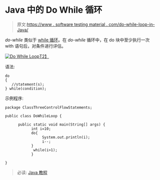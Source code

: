 # Java 中的 Do While 循环

> 原文:[https://www . software testing material . com/do-while-loop-in-Java/](https://www.softwaretestingmaterial.com/do-while-loop-in-java/)

*do-while* 类似于 [while 循环](https://www.softwaretestingmaterial.com/while-loop-in-java/)。在 *do-while* 循环中，在 do 块中至少执行一次 with 语句后，对条件进行评估。

[![Do While Loop](../Images/553b01e1ad5456c8cf652aed7c1a13c8.png)T2】](https://www.softwaretestingmaterial.com/wp-content/uploads/2018/03/Do-While-Loop.png)

语法:

```
do
{
   //statement(s);
} while(condition);
```

示例程序:

```
package ClassThreeControlFlowStatements;

public class DoWhileLoop {

      public static void main(String[] args) { 
            int i=10; 
            do{ 
                 System.out.println(i); 
                 i--; 
            }
             while(i>1); 
            }

}
```

> 必读: [Java 教程](https://www.softwaretestingmaterial.com/java-tutorial/)